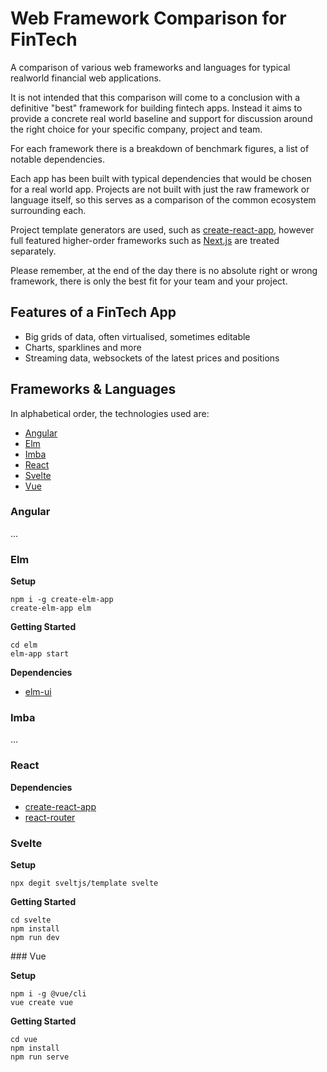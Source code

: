 # Web Framework Comparison for FinTech

A comparison of various web frameworks and languages for typical realworld financial web applications.

It is not intended that this comparison will come to a conclusion with a definitive "best" framework for building fintech apps. Instead it aims to provide a concrete real world baseline and support for discussion around the right choice for your specific company, project and team.

For each framework there is a breakdown of benchmark figures, a list of notable dependencies.

Each app has been built with typical dependencies that would be chosen for a real world app. Projects are not built with just the raw framework or language itself, so this serves as a comparison of the common ecosystem surrounding each.

Project template generators are used, such as [create-react-app](#), however full featured higher-order frameworks such as [Next.js](#) are treated separately.

Please remember, at the end of the day there is no absolute right or wrong framework, there is only the best fit for your team and your project.

## Features of a FinTech App

- Big grids of data, often virtualised, sometimes editable
- Charts, sparklines and more
- Streaming data, websockets of the latest prices and positions

## Frameworks & Languages

In alphabetical order, the technologies used are:

- [Angular](#Angular)
- [Elm](#Elm)
- [Imba](#Imba)
- [React](#React)
- [Svelte](#Svelte)
- [Vue](#Vue)

### Angular

...

### Elm

**Setup**

```
npm i -g create-elm-app
create-elm-app elm
```

**Getting Started**

```
cd elm
elm-app start
```

**Dependencies**

- [elm-ui](#)

### Imba

...

### React

**Dependencies**

- [create-react-app](#)
- [react-router](#)

### Svelte

**Setup**

```
npx degit sveltjs/template svelte
```

**Getting Started**

```
cd svelte
npm install
npm run dev
```

### Vue

**Setup**

```
npm i -g @vue/cli
vue create vue
```

**Getting Started**

```
cd vue
npm install
npm run serve
```
